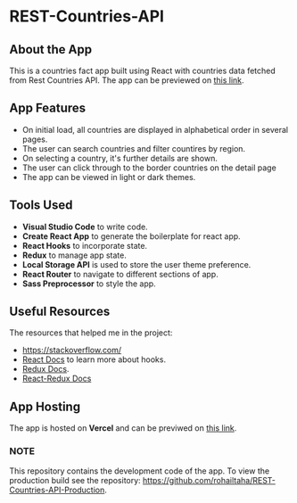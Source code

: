 # REST-Countries-API
## About the App

This is a countries fact app built using React with countries data fetched from Rest Countries API. The app
can be previewed on [this link](https://rest-countries-api-rohail.vercel.app/).

## App Features

- On initial load, all countries are displayed in alphabetical order in several pages. 
- The user can search countries and filter countires by region. 
- On selecting a country, it's further details are shown.
- The user can click through to the border countries on the detail page
- The app can be viewed in light or dark themes. 

## Tools Used

- **Visual Studio Code** to write code.  
- **Create React App** to generate the boilerplate for react app. 
- **React Hooks** to incorporate state.
- **Redux** to manage app state. 
- **Local Storage API** is used to store the user theme preference. 
- **React Router** to navigate to different sections of app.
- **Sass Preprocessor** to style the app.

##  Useful Resources
The resources that helped me in the project:
- https://stackoverflow.com/
- [React Docs](https://reactjs.org/docs/getting-started.html) to learn more about hooks.
- [Redux Docs](https://redux.js.org/introduction/getting-started).
- [React-Redux Docs](https://react-redux.js.org/introduction/getting-started) 

## App Hosting
The app is hosted on **Vercel** and can be previwed on [this link](https://rest-countries-api-rohail.vercel.app/).

### NOTE

This repository contains the development code of the app. To view the production build see the repository: 
https://github.com/rohailtaha/REST-Countries-API-Production.

